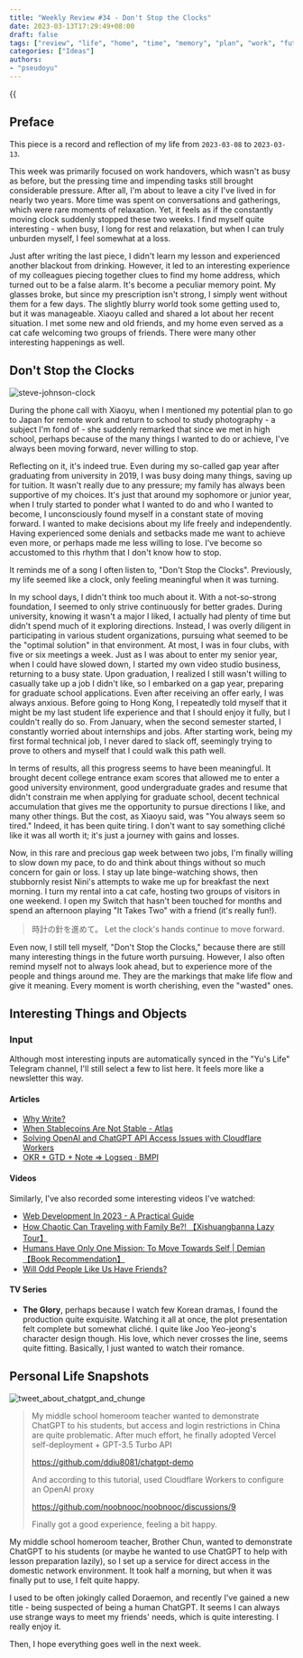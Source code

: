 ```yaml
---
title: "Weekly Review #34 - Don't Stop the Clocks"
date: 2023-03-13T17:29:49+08:00
draft: false
tags: ["review", "life", "home", "time", "memory", "plan", "work", "future", "chatgpt"]
categories: ["Ideas"]
authors:
- "pseudoyu"
---
```


{{<audio src="audios/dont_stop_the_clocks.mp3" caption="'Don't Stop the Clocks - King Gnu'" >}}

## Preface

This piece is a record and reflection of my life from `2023-03-08` to `2023-03-13`.

This week was primarily focused on work handovers, which wasn't as busy as before, but the pressing time and impending tasks still brought considerable pressure. After all, I'm about to leave a city I've lived in for nearly two years. More time was spent on conversations and gatherings, which were rare moments of relaxation. Yet, it feels as if the constantly moving clock suddenly stopped these two weeks. I find myself quite interesting - when busy, I long for rest and relaxation, but when I can truly unburden myself, I feel somewhat at a loss.

Just after writing the last piece, I didn't learn my lesson and experienced another blackout from drinking. However, it led to an interesting experience of my colleagues piecing together clues to find my home address, which turned out to be a false alarm. It's become a peculiar memory point. My glasses broke, but since my prescription isn't strong, I simply went without them for a few days. The slightly blurry world took some getting used to, but it was manageable. Xiaoyu called and shared a lot about her recent situation. I met some new and old friends, and my home even served as a cat cafe welcoming two groups of friends. There were many other interesting happenings as well.

## Don't Stop the Clocks

![steve-johnson-clock](https://image.pseudoyu.com/images/steve-johnson-clock.jpg)

During the phone call with Xiaoyu, when I mentioned my potential plan to go to Japan for remote work and return to school to study photography - a subject I'm fond of - she suddenly remarked that since we met in high school, perhaps because of the many things I wanted to do or achieve, I've always been moving forward, never willing to stop.

Reflecting on it, it's indeed true. Even during my so-called gap year after graduating from university in 2019, I was busy doing many things, saving up for tuition. It wasn't really due to any pressure; my family has always been supportive of my choices. It's just that around my sophomore or junior year, when I truly started to ponder what I wanted to do and who I wanted to become, I unconsciously found myself in a constant state of moving forward. I wanted to make decisions about my life freely and independently. Having experienced some denials and setbacks made me want to achieve even more, or perhaps made me less willing to lose. I've become so accustomed to this rhythm that I don't know how to stop.

It reminds me of a song I often listen to, "Don't Stop the Clocks". Previously, my life seemed like a clock, only feeling meaningful when it was turning.

In my school days, I didn't think too much about it. With a not-so-strong foundation, I seemed to only strive continuously for better grades. During university, knowing it wasn't a major I liked, I actually had plenty of time but didn't spend much of it exploring directions. Instead, I was overly diligent in participating in various student organizations, pursuing what seemed to be the "optimal solution" in that environment. At most, I was in four clubs, with five or six meetings a week. Just as I was about to enter my senior year, when I could have slowed down, I started my own video studio business, returning to a busy state. Upon graduation, I realized I still wasn't willing to casually take up a job I didn't like, so I embarked on a gap year, preparing for graduate school applications. Even after receiving an offer early, I was always anxious. Before going to Hong Kong, I repeatedly told myself that it might be my last student life experience and that I should enjoy it fully, but I couldn't really do so. From January, when the second semester started, I constantly worried about internships and jobs. After starting work, being my first formal technical job, I never dared to slack off, seemingly trying to prove to others and myself that I could walk this path well.

In terms of results, all this progress seems to have been meaningful. It brought decent college entrance exam scores that allowed me to enter a good university environment, good undergraduate grades and resume that didn't constrain me when applying for graduate school, decent technical accumulation that gives me the opportunity to pursue directions I like, and many other things. But the cost, as Xiaoyu said, was "You always seem so tired." Indeed, it has been quite tiring. I don't want to say something cliché like it was all worth it; it's just a journey with gains and losses.

Now, in this rare and precious gap week between two jobs, I'm finally willing to slow down my pace, to do and think about things without so much concern for gain or loss. I stay up late binge-watching shows, then stubbornly resist Nini's attempts to wake me up for breakfast the next morning. I turn my rental into a cat cafe, hosting two groups of visitors in one weekend. I open my Switch that hasn't been touched for months and spend an afternoon playing "It Takes Two" with a friend (it's really fun!).

> 時計の針を進めて。
> Let the clock's hands continue to move forward.

Even now, I still tell myself, "Don't Stop the Clocks," because there are still many interesting things in the future worth pursuing. However, I also often remind myself not to always look ahead, but to experience more of the people and things around me. They are the markings that make life flow and give it meaning. Every moment is worth cherishing, even the "wasted" ones.

## Interesting Things and Objects

### Input

Although most interesting inputs are automatically synced in the "Yu's Life" Telegram channel, I'll still select a few to list here. It feels more like a newsletter this way.

#### Articles

- [Why Write?](https://fs.blog/why-write/)
- [When Stablecoins Are Not Stable - Atlas](https://atlas-thinking.xlog.app/when-stablecoin-is-not-stable)
- [Solving OpenAI and ChatGPT API Access Issues with Cloudflare Workers](https://github.com/noobnooc/noobnooc/discussions/9)
- [OKR + GTD + Note => Logseq · BMPI](https://www.bmpi.dev/self/okr-gtd-note-logseq/)

#### Videos

Similarly, I've also recorded some interesting videos I've watched:

- [Web Development In 2023 - A Practical Guide](https://www.youtube.com/watch?v=u72H_zZzkcw)
- [How Chaotic Can Traveling with Family Be?! 【Xishuangbanna Lazy Tour】](https://www.bilibili.com/video/BV1e24y1G7ri)
- [Humans Have Only One Mission: To Move Towards Self | Demian 【Book Recommendation】](https://www.bilibili.com/video/BV1q24y1g7AJ)
- [Will Odd People Like Us Have Friends?](https://www.bilibili.com/video/BV19g4y1t7gg)

#### TV Series

- **The Glory**, perhaps because I watch few Korean dramas, I found the production quite exquisite. Watching it all at once, the plot presentation felt complete but somewhat cliché. I quite like Joo Yeo-jeong's character design though. His love, which never crosses the line, seems quite fitting. Basically, I just wanted to watch their romance.

## Personal Life Snapshots

![tweet_about_chatgpt_and_chunge](https://image.pseudoyu.com/images/tweet_about_chatgpt_and_chunge.png)

> My middle school homeroom teacher wanted to demonstrate ChatGPT to his students, but access and login restrictions in China are quite problematic. After much effort, he finally adopted Vercel self-deployment + GPT-3.5 Turbo API
>
> <https://github.com/ddiu8081/chatgpt-demo>
>
> And according to this tutorial, used Cloudflare Workers to configure an OpenAI proxy
>
> <https://github.com/noobnooc/noobnooc/discussions/9>
>
> Finally got a good experience, feeling a bit happy.

My middle school homeroom teacher, Brother Chun, wanted to demonstrate ChatGPT to his students (or maybe he wanted to use ChatGPT to help with lesson preparation lazily), so I set up a service for direct access in the domestic network environment. It took half a morning, but when it was finally put to use, I felt quite happy.

I used to be often jokingly called Doraemon, and recently I've gained a new title - being suspected of being a human ChatGPT. It seems I can always use strange ways to meet my friends' needs, which is quite interesting. I really enjoy it.

Then, I hope everything goes well in the next week.
